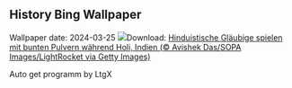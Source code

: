 ## History Bing Wallpaper
Wallpaper date: 2024-03-25
![](https://www.bing.com/th?id=OHR.ColorfulHoli_DE-DE3992457522_UHD.jpg&w=1000)Download: [Hinduistische Gläubige spielen mit bunten Pulvern während Holi, Indien (© Avishek Das/SOPA Images/LightRocket via Getty Images)](https://www.bing.com/th?id=OHR.ColorfulHoli_DE-DE3992457522_UHD.jpg)

Auto get programm by LtgX
